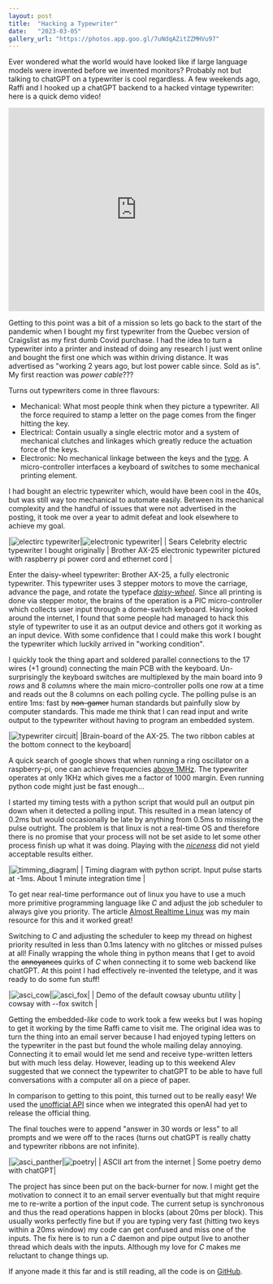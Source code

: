 ```yaml
---
layout: post
title:  "Hacking a Typewriter"
date:   "2023-03-05"
gallery_url: "https://photos.app.goo.gl/7uNdqAZitZZMHVu97"
---
```


Ever wondered what the world would have looked like if large language models were invented before we invented monitors? Probably not but talking to chatGPT on a typewriter is cool regardless. A few weekends ago, Raffi and I hooked up a chatGPT backend to a hacked vintage typewriter: here is a quick demo video!

<iframe width="100%" height="400px" src="https://www.youtube.com/embed/Ow0xPYktSg0" title="YouTube video player" frameborder="0" allow="accelerometer; autoplay; clipboard-write; encrypted-media; gyroscope; picture-in-picture; web-share" allowfullscreen></iframe>

Getting to this point was a bit of a mission so lets go back to the start of the pandemic when I bought my first typewriter from the Quebec version of Craigslist as my first dumb Covid purchase. I had the idea to turn a typewriter into a printer and instead of doing any research I just went online and bought the first one which was within driving distance. It was advertised as "working 2 years ago, but lost power cable since. Sold as is". My first reaction was _power cable_???

Turns out typewriters come in three flavours:
* Mechanical: What most people think when they picture a typewriter. All the force required to stamp a letter on the page comes from the finger hitting the key.
* Electrical: Contain usually a single electric motor and a system of mechanical clutches and linkages which greatly reduce the actuation force of the keys.
* Electronic: No mechanical linkage between the keys and the [type](https://en.wikipedia.org/wiki/Sort_(typesetting)). A micro-controller interfaces a keyboard of switches to some mechanical printing element.

I had bought an electric typewriter which, would have been cool in the 40s, but was still way too mechanical to automate easily. Between its mechanical complexity and the handful of issues that were not advertised in the posting, it took me over a year to admit defeat and look elsewhere to achieve my goal.

 
|![electirc typewriter]({{page.image_urls[0]}})|![electronic typewriter]({{page.image_urls[1]}})|
| Sears Celebrity electric typewriter I bought originally | Brother AX-25 electronic typewriter pictured with raspberry pi power cord and ethernet cord |

Enter the daisy-wheel typewriter: Brother AX-25, a fully electronic typewriter. This typewriter uses 3 stepper motors to move the carriage, advance the page, and rotate the typeface [_daisy-wheel_](https://en.wikipedia.org/wiki/Daisy_wheel_printing). Since all printing is done via stepper motor, the brains of the operation is a PIC micro-controller which collects user input through a dome-switch keyboard. Having looked around the internet, I found that some people had managed to hack this style of typewriter to use it as an output device and others got it working as an input device. With some confidence that I could make this work I bought the typewriter which luckily arrived in "working condition".

I quickly took the thing apart and soldered parallel connections to the 17 wires (+1 ground) connecting the main PCB with the keyboard. Un-surprisingly the keyboard switches are multiplexed by the main board into 9 _rows_ and 8 _columns_ where the main micro-controller polls one row at a time and reads out the 8 columns on each polling cycle. The polling pulse is an entire 1ms: fast by ~~non-gamer~~ human standards but painfully slow by computer standards. This made me think that I can read input and write output to the typewriter without having to program an embedded system.

|![typewriter circuit]({{page.image_urls[2]}})|
|Brain-board of the AX-25. The two ribbon cables at the bottom connect to the keyboard|

A quick search of google shows that when running a ring oscillator on a raspberry-pi, one can achieve frequencies [above 1MHz](https://pub.pages.cba.mit.edu/ring/). The typewriter operates at only 1KHz which gives me a factor of 1000 margin. Even running python code might just be fast enough... 

I started my timing tests with a python script that would pull an output pin down when it detected a polling input. This resulted in a mean latency of 0.2ms but would occasionally be late by anything from 0.5ms to missing the pulse outright. The problem is that linux is not a real-time OS and therefore there is no promise that your process will not be set aside to let some other process finish up what it was doing. Playing with the [_niceness_](https://en.wikipedia.org/wiki/Nice_(Unix)) did not yield acceptable results either.

|![timming_diagram]({{page.image_urls[3]}})|
| Timing diagram with python script. Input pulse starts at -1ms. About 1 minute integration time |

To get near real-time performance out of linux you have to use a much more primitive programming language like _C_ and adjust the job scheduler to always give you priority. The article [Almost Realtime Linux](https://www.iot-programmer.com/index.php/books/22-raspberry-pi-and-the-iot-in-c/chapters-raspberry-pi-and-the-iot-in-c/33-raspberry-pi-iot-in-c-almost-realtime-linux) was my main resource for this and it worked great!

Switching to _C_ and adjusting the scheduler to keep my thread on highest priority resulted in less than 0.1ms latency with no glitches or missed pulses at all! Finally wrapping the whole thing in python means that I get to avoid the ~~annoyances~~ quirks of _C_ when connecting it to some web backend like chatGPT. At this point I had effectively re-invented the teletype, and it was ready to do some fun stuff!

|![asci_cow]({{page.image_urls[4]}})|![asci_fox]({{page.image_urls[5]}})|
| Demo of the default cowsay ubuntu utility | cowsay with --fox switch | 

Getting the embedded-_like_ code to work took a few weeks but I was hoping to get it working by the time Raffi came to visit me. The original idea was to turn the thing into an email server because I had enjoyed typing letters on the typewriter in the past but found the whole mailing delay annoying. Connecting it to email would let me send and receive type-written letters but with much less delay. However, leading up to this weekend Alev suggested that we connect the typewriter to chatGPT to be able to have full conversations with a computer all on a piece of paper.

In comparison to getting to this point, this turned out to be really easy! We used the [unofficial API](https://github.com/acheong08/ChatGPT) since when we integrated this openAI had yet to release the official thing. 

The final touches were to append "answer in 30 words or less" to all prompts and we were off to the races (turns out chatGPT is really chatty and typewriter ribbons are not infinite). 

|![asci_panther]({{page.image_urls[6]}})|![poetry]({{page.image_urls[7]}})|
| ASCII art from the internet | Some poetry demo with chatGPT|

The project has since been put on the back-burner for now. I might get the motivation to connect it to an email server eventually but that might require me to re-write a portion of the input code. The current setup is synchronous and thus the read operations happen in blocks (about 20ms per block). This usually works perfectly fine but if you are typing very fast (hitting two keys within a 20ms window) my code can get confused and miss one of the inputs. The fix here is to run a _C_ daemon and pipe output live to another thread which deals with the inputs. Although my love for _C_ makes me reluctant to change things up.

If anyone made it this far and is still reading, all the code is on [GitHub](https://github.com/merny93/typewriter).

<!-- The typewriter I had bought was an electrical one, and turns out it had way more problems than just the missing power cable. Within a day of buying the thing I replaced the Sears proprietary mains power receptacle with a standard [kettle cord](https://en.wikipedia.org/wiki/IEC_60320#C15/C16_coupler) one. To the sweet old ladies credit, the machine did turn on and even typed a couple characters at which point I noticed the key called _power return_ and of course had to press it! The carriage did as requested: advanced the paper one line spacing and then wound itself to the left margin, at which point the _power_ disengaged and the spring which advances the carriage one character at a time fully unwound slamming the carriage into the right margin in the process. -->

<!-- The mechanism which advances the carriage is based upon an [anchor escapement](https://en.wikipedia.org/wiki/Anchor_escapement) allowing the carriage to advance and retard a consistent spacing for each character. To implement power return (and repeated spacing) the anchor of the escapement is separated into two parts which are spring loaded to the nominal position. During the _power return_ the anchor disengages the escape wheel while a motor winds the carriage back, once the carriage reaches the end-stop it disengages the motor and re-engages the anchor. In my case, over the machines life, the spring which engages the anchor loosened and the join in the anchor stiffened resulting in slightly slower engagement time. The end result was that the escapement would unwind the entire way after the _power return_ motor disengaged. Indeed the fix was just to take apparat the escapement mechanism, wash and grease it, and replace the tired spring. -->

<!-- Other problems included a shift key which did nothing (caused by a missing linkage and fixed by making a linkage out of steel wire) and a broken backspace key (caused by a missing screw and bushing and fixed by machining a brass bushing and replacing the screw). -->

<!-- To automate the typewriter I had originally planned to add ~30 solenoids (one for each key) and actuate which ever one I needed! This turned out to not be realistic as even though the typewriter was electric, the force required to overcome the springs in the keys required a fairly large solenoid. Short of winding my own solenoids designed for very high voltage low duty cycle I decided to abandon that plan. The next plan was to actuate all the keys with a single solenoid mounted on a linear stage in a place where all inputs align together. This was certainly possible but it would still require some shenanigans to actuate special keys (like shift, space and others...) so I tabled that idea for some time. I really did not have it in me to work with microscopic linkages as everything in that typewriter was so compact. -->